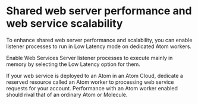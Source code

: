 # Shared web server performance and web service scalability 

<head>
  <meta name="guidename" content="Integration"/>
  <meta name="context" content="GUID-eb212048-149c-406e-804a-745d2d45cfbd"/>
</head>


To enhance shared web server performance and scalability, you can enable listener processes to run in Low Latency mode on dedicated Atom workers.

Enable Web Services Server listener processes to execute mainly in memory by selecting the Low Latency option for them.

If your web service is deployed to an Atom in an Atom Cloud, dedicate a reserved resource called an Atom worker to processing web service requests for your account. Performance with an Atom worker enabled should rival that of an ordinary Atom or Molecule.